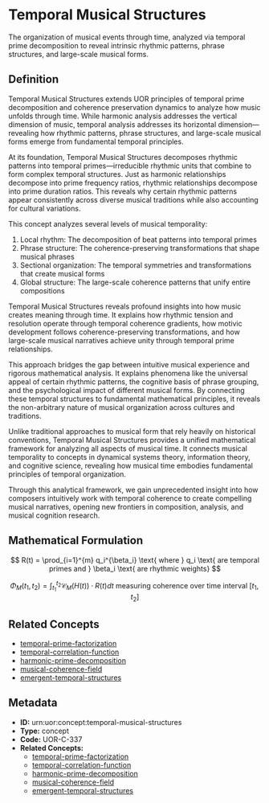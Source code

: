 # Temporal Musical Structures

The organization of musical events through time, analyzed via temporal prime decomposition to reveal intrinsic rhythmic patterns, phrase structures, and large-scale musical forms.

## Definition

Temporal Musical Structures extends UOR principles of temporal prime decomposition and coherence preservation dynamics to analyze how music unfolds through time. While harmonic analysis addresses the vertical dimension of music, temporal analysis addresses its horizontal dimension—revealing how rhythmic patterns, phrase structures, and large-scale musical forms emerge from fundamental temporal principles.

At its foundation, Temporal Musical Structures decomposes rhythmic patterns into temporal primes—irreducible rhythmic units that combine to form complex temporal structures. Just as harmonic relationships decompose into prime frequency ratios, rhythmic relationships decompose into prime duration ratios. This reveals why certain rhythmic patterns appear consistently across diverse musical traditions while also accounting for cultural variations.

This concept analyzes several levels of musical temporality:

1. Local rhythm: The decomposition of beat patterns into temporal primes
2. Phrase structure: The coherence-preserving transformations that shape musical phrases
3. Sectional organization: The temporal symmetries and transformations that create musical forms
4. Global structure: The large-scale coherence patterns that unify entire compositions

Temporal Musical Structures reveals profound insights into how music creates meaning through time. It explains how rhythmic tension and resolution operate through temporal coherence gradients, how motivic development follows coherence-preserving transformations, and how large-scale musical narratives achieve unity through temporal prime relationships.

This approach bridges the gap between intuitive musical experience and rigorous mathematical analysis. It explains phenomena like the universal appeal of certain rhythmic patterns, the cognitive basis of phrase grouping, and the psychological impact of different musical forms. By connecting these temporal structures to fundamental mathematical principles, it reveals the non-arbitrary nature of musical organization across cultures and traditions.

Unlike traditional approaches to musical form that rely heavily on historical conventions, Temporal Musical Structures provides a unified mathematical framework for analyzing all aspects of musical time. It connects musical temporality to concepts in dynamical systems theory, information theory, and cognitive science, revealing how musical time embodies fundamental principles of temporal organization.

Through this analytical framework, we gain unprecedented insight into how composers intuitively work with temporal coherence to create compelling musical narratives, opening new frontiers in composition, analysis, and musical cognition research.

## Mathematical Formulation

$$
R(t) = \prod_{i=1}^{m} q_i^{\beta_i} \text{ where } q_i \text{ are temporal primes and } \beta_i \text{ are rhythmic weights}
$$

$$
\Phi_M(t_1, t_2) = \int_{t_1}^{t_2} \mathcal{C}_M(H(t)) \cdot R(t) dt \text{ measuring coherence over time interval } [t_1, t_2]
$$

## Related Concepts

- [temporal-prime-factorization](./temporal-prime-factorization.md)
- [temporal-correlation-function](./temporal-correlation-function.md)
- [harmonic-prime-decomposition](./harmonic-prime-decomposition.md)
- [musical-coherence-field](./musical-coherence-field.md)
- [emergent-temporal-structures](./emergent-temporal-structures.md)

## Metadata

- **ID:** urn:uor:concept:temporal-musical-structures
- **Type:** concept
- **Code:** UOR-C-337
- **Related Concepts:**
  - [temporal-prime-factorization](./temporal-prime-factorization.md)
  - [temporal-correlation-function](./temporal-correlation-function.md)
  - [harmonic-prime-decomposition](./harmonic-prime-decomposition.md)
  - [musical-coherence-field](./musical-coherence-field.md)
  - [emergent-temporal-structures](./emergent-temporal-structures.md)
